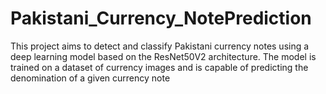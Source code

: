 # Pakistani_Currency_NotePrediction
This project aims to detect and classify Pakistani currency notes using a deep learning model based on the ResNet50V2 architecture. The model is trained on a dataset of currency images and is capable of predicting the denomination of a given currency note
